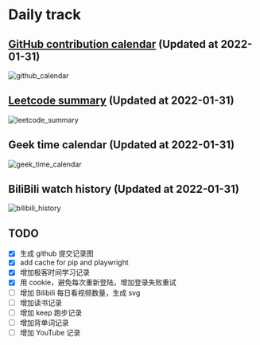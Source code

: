 # Daily track

## [GitHub contribution calendar](https://github.com/j178) (Updated at 2022-01-31)
![github_calendar](https://s2.loli.net/2022/01/31/RIjupQf4tgTJrVq.png)

## [Leetcode summary](https://leetcode-cn.com/u/j178) (Updated at 2022-01-31)
![leetcode_summary](https://s2.loli.net/2022/01/31/sYnoQ476EL3hKcC.png)

## Geek time calendar (Updated at 2022-01-31)
![geek_time_calendar](https://s2.loli.net/2022/01/31/GQwO1jkVdYtH9xP.png)

## BiliBili watch history (Updated at 2022-01-31)
![bilibili_history]()


## TODO
- [x] 生成 github 提交记录图
- [x] add cache for pip and playwright
- [x] 增加极客时间学习记录
- [x] 用 cookie，避免每次重新登陆，增加登录失败重试
- [ ] 增加 Bilibili 每日看视频数量，生成 svg
- [ ] 增加读书记录
- [ ] 增加 keep 跑步记录
- [ ] 增加背单词记录
- [ ] 增加 YouTube 记录
